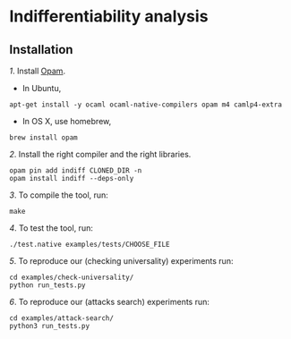 # Indifferentiability analysis

## Installation

*1*. Install [Opam](https://opam.ocaml.org/).

 * In Ubuntu,

~~~~~
apt-get install -y ocaml ocaml-native-compilers opam m4 camlp4-extra
~~~~~

 * In OS X, use homebrew,

~~~~~
brew install opam
~~~~~

*2*. Install the right compiler and the right libraries.

~~~~~
opam pin add indiff CLONED_DIR -n
opam install indiff --deps-only
~~~~~

*3*. To compile the tool, run:

~~~~~
make
~~~~~

*4*. To test the tool, run:

~~~
./test.native examples/tests/CHOOSE_FILE
~~~

*5*. To reproduce our (checking universality) experiments run:

~~~
cd examples/check-universality/
python run_tests.py
~~~

*6*. To reproduce our (attacks search) experiments run:

~~~
cd examples/attack-search/
python3 run_tests.py
~~~